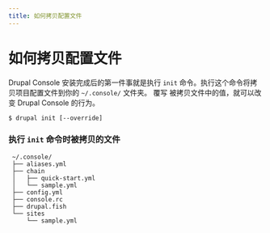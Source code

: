 ```yaml
---
title: 如何拷贝配置文件
---
```

# 如何拷贝配置文件
Drupal Console 安装完成后的第一件事就是执行 `init` 命令。执行这个命令将拷贝项目配置文件到你的 `~/.console/` 文件夹。 覆写 被拷贝文件中的值，就可以改变 Drupal Console 的行为。

 ```
 $ drupal init [--override]
 ```
 
### 执行 `init` 命令时被拷贝的文件
```
 ~/.console/ 
 ├── aliases.yml 
 ├── chain
 │   ├── quick-start.yml
 │   └── sample.yml 
 ├── config.yml 
 ├── console.rc 
 ├── drupal.fish 
 └── sites 
     └── sample.yml 
```
